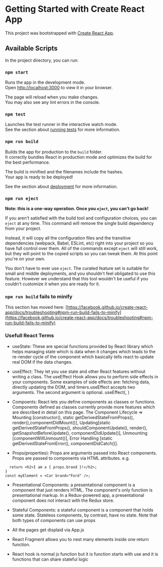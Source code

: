 # Getting Started with Create React App

This project was bootstrapped with [Create React App](https://github.com/facebook/create-react-app).

## Available Scripts

In the project directory, you can run:

### `npm start`

Runs the app in the development mode.\
Open [http://localhost:3000](http://localhost:3000) to view it in your browser.

The page will reload when you make changes.\
You may also see any lint errors in the console.

### `npm test`

Launches the test runner in the interactive watch mode.\
See the section about [running tests](https://facebook.github.io/create-react-app/docs/running-tests) for more information.

### `npm run build`

Builds the app for production to the `build` folder.\
It correctly bundles React in production mode and optimizes the build for the best performance.

The build is minified and the filenames include the hashes.\
Your app is ready to be deployed!

See the section about [deployment](https://facebook.github.io/create-react-app/docs/deployment) for more information.

### `npm run eject`

**Note: this is a one-way operation. Once you `eject`, you can't go back!**

If you aren't satisfied with the build tool and configuration choices, you can `eject` at any time. This command will remove the single build dependency from your project.

Instead, it will copy all the configuration files and the transitive dependencies (webpack, Babel, ESLint, etc) right into your project so you have full control over them. All of the commands except `eject` will still work, but they will point to the copied scripts so you can tweak them. At this point you're on your own.

You don't have to ever use `eject`. The curated feature set is suitable for small and middle deployments, and you shouldn't feel obligated to use this feature. However we understand that this tool wouldn't be useful if you couldn't customize it when you are ready for it.


### `npm run build` fails to minify

This section has moved here: [https://facebook.github.io/create-react-app/docs/troubleshooting#npm-run-build-fails-to-minify](https://facebook.github.io/create-react-app/docs/troubleshooting#npm-run-build-fails-to-minify)

### Usefull React Terms

- useState: These are special functions provided by React library which helps managing state which is data when it changes which leads to the re-render cycle of the component which basically tells react to update real DOM if the data changes.

- useEffect: They let you use state and other React features without writing a class. The useEffect Hook allows you to perform side effects in your components. Some examples of side effects are: fetching data, directly updating the DOM, and timers.useEffect accepts two arguments. The second argument is optional. useEffect(<function>, <dependency>)

- Compoents: React lets you define components as classes or functions. Components defined as classes currently provide more features which are described in detail on this page. The Component Lifecycle => Mounting [constructor(), static getDerivedStateFromProps(), render(),componentDidMount()], Updating[static getDerivedStateFromProps(), shouldComponentUpdate(), render(), getSnapshotBeforeUpdate(), componentDidUpdate()], Unmounting [componentWillUnmount()], Error Handling [static getDerivedStateFromError(), componentDidCatch()].

- Props(properties): Props are arguments passed into React components. Props are passed to components via HTML attributes. e.g.
```function Car(props) {
  return <h2>I am a { props.brand }!</h2>;
}
const myElement = <Car brand="Ford" />;
```

- Presentational Components: a presentational component is a component that just renders HTML. The component's only function is presentational markup. In a Redux-powered app, a presentational component does not interact with the Redux store.

- Stateful Components:  a stateful component is a component that holds some state. Stateless components, by contrast, have no state. Note that both types of components can use props

- All the pages get displaid via App.js

- React Fragment allows you to nest many elements inside one return function.

- React hook is normal js function but it is function starts with use and it is functions that can share stateful logic